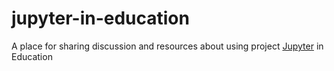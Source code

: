 # jupyter-in-education
A place for sharing discussion and resources about using project [Jupyter](jupyter.org) in Education 
